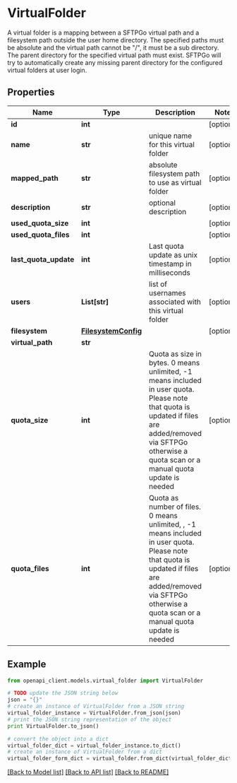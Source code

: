 # VirtualFolder

A virtual folder is a mapping between a SFTPGo virtual path and a filesystem path outside the user home directory. The specified paths must be absolute and the virtual path cannot be \"/\", it must be a sub directory. The parent directory for the specified virtual path must exist. SFTPGo will try to automatically create any missing parent directory for the configured virtual folders at user login.

## Properties
Name | Type | Description | Notes
------------ | ------------- | ------------- | -------------
**id** | **int** |  | [optional]
**name** | **str** | unique name for this virtual folder | [optional]
**mapped_path** | **str** | absolute filesystem path to use as virtual folder | [optional]
**description** | **str** | optional description | [optional]
**used_quota_size** | **int** |  | [optional]
**used_quota_files** | **int** |  | [optional]
**last_quota_update** | **int** | Last quota update as unix timestamp in milliseconds | [optional]
**users** | **List[str]** | list of usernames associated with this virtual folder | [optional]
**filesystem** | [**FilesystemConfig**](FilesystemConfig.md) |  | [optional]
**virtual_path** | **str** |  |
**quota_size** | **int** | Quota as size in bytes. 0 means unlimited, -1 means included in user quota. Please note that quota is updated if files are added/removed via SFTPGo otherwise a quota scan or a manual quota update is needed | [optional]
**quota_files** | **int** | Quota as number of files. 0 means unlimited, , -1 means included in user quota. Please note that quota is updated if files are added/removed via SFTPGo otherwise a quota scan or a manual quota update is needed | [optional]

## Example

```python
from openapi_client.models.virtual_folder import VirtualFolder

# TODO update the JSON string below
json = "{}"
# create an instance of VirtualFolder from a JSON string
virtual_folder_instance = VirtualFolder.from_json(json)
# print the JSON string representation of the object
print VirtualFolder.to_json()

# convert the object into a dict
virtual_folder_dict = virtual_folder_instance.to_dict()
# create an instance of VirtualFolder from a dict
virtual_folder_form_dict = virtual_folder.from_dict(virtual_folder_dict)
```
[[Back to Model list]](../README.md#documentation-for-models) [[Back to API list]](../README.md#documentation-for-api-endpoints) [[Back to README]](../README.md)
